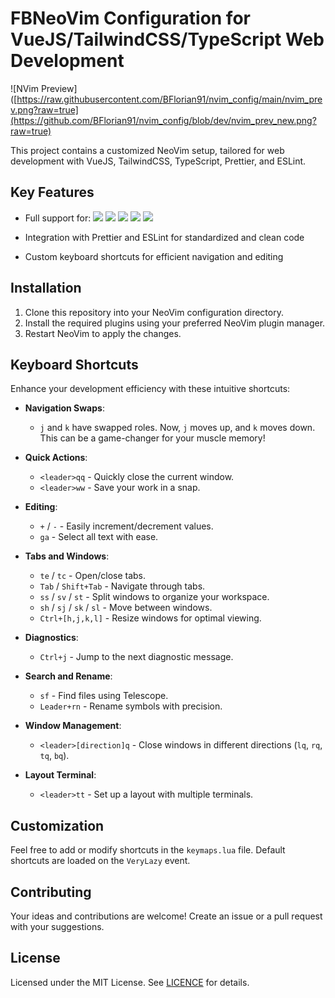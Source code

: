 # FBNeoVim Configuration for VueJS/TailwindCSS/TypeScript Web Development

![NVim Preview]([https://raw.githubusercontent.com/BFlorian91/nvim_config/main/nvim_prev.png?raw=true](https://github.com/BFlorian91/nvim_config/blob/dev/nvim_prev_new.png?raw=true)

This project contains a customized NeoVim setup, tailored for web development with VueJS, TailwindCSS, TypeScript, Prettier, and ESLint.

## Key Features

- Full support for: ![](https://img.shields.io/badge/Vue%20js-35495E?style=for-the-badge&logo=vuedotjs&logoColor=4FC08D)
  ![](https://img.shields.io/badge/Vite-B73BFE?style=for-the-badge&logo=vite&logoColor=FFD62E)
  ![](https://img.shields.io/badge/TypeScript-007ACC?style=for-the-badge&logo=typescript&logoColor=white)
  ![](https://img.shields.io/badge/Tailwind_CSS-38B2AC?style=for-the-badge&logo=tailwind-css&logoColor=white)
  ![](https://img.shields.io/badge/pnpm-yellow?style=for-the-badge&logo=pnpm&logoColor=white)
  
- Integration with Prettier and ESLint for standardized and clean code
- Custom keyboard shortcuts for efficient navigation and editing

## Installation

1. Clone this repository into your NeoVim configuration directory.
2. Install the required plugins using your preferred NeoVim plugin manager.
3. Restart NeoVim to apply the changes.

## Keyboard Shortcuts

Enhance your development efficiency with these intuitive shortcuts:

- **Navigation Swaps**:

  - `j` and `k` have swapped roles. Now, `j` moves up, and `k` moves down. This can be a game-changer for your muscle memory!

- **Quick Actions**:

  - `<leader>qq` - Quickly close the current window.
  - `<leader>ww` - Save your work in a snap.

- **Editing**:

  - `+` / `-` - Easily increment/decrement values.
  - `ga` - Select all text with ease.

- **Tabs and Windows**:

  - `te` / `tc` - Open/close tabs.
  - `Tab` / `Shift+Tab` - Navigate through tabs.
  - `ss` / `sv` / `st` - Split windows to organize your workspace.
  - `sh` / `sj` / `sk` / `sl` - Move between windows.
  - `Ctrl+[h,j,k,l]` - Resize windows for optimal viewing.

- **Diagnostics**:

  - `Ctrl+j` - Jump to the next diagnostic message.

- **Search and Rename**:

  - `sf` - Find files using Telescope.
  - `Leader+rn` - Rename symbols with precision.

- **Window Management**:

  - `<leader>[direction]q` - Close windows in different directions (`lq`, `rq`, `tq`, `bq`).

- **Layout Terminal**:
  - `<leader>tt` - Set up a layout with multiple terminals.

## Customization

Feel free to add or modify shortcuts in the `keymaps.lua` file. Default shortcuts are loaded on the `VeryLazy` event.

## Contributing

Your ideas and contributions are welcome! Create an issue or a pull request with your suggestions.

## License

Licensed under the MIT License. See [LICENCE](LICENSE) for details.
